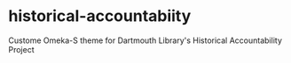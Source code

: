 # historical-accountabiity
Custome Omeka-S theme for Dartmouth Library's Historical Accountability Project

